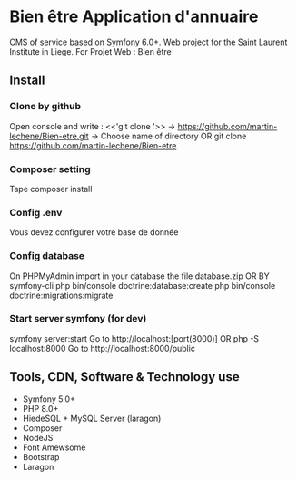 # Bien être Application d'annuaire

CMS of service based on Symfony 6.0+.
Web project for the Saint Laurent Institute in Liege.
For Projet Web : Bien être


## Install
### Clone by github
Open console and write : <<'git clone <url> <name of directory>'>>
<url> -> https://github.com/martin-lechene/Bien-etre.git
<name of directory> -> Choose name of directory
OR
git clone https://github.com/martin-lechene/Bien-etre

### Composer setting
Tape composer install

### Config .env
Vous devez configurer votre base de donnée 

### Config database
On PHPMyAdmin import in your database the file database.zip
OR BY symfony-cli
php bin/console doctrine:database:create
php bin/console doctrine:migrations:migrate

### Start server symfony (for dev)
symfony server:start
Go to http://localhost:[port(8000)]
OR
php -S localhost:8000 
Go to http://localhost:8000/public



## Tools, CDN, Software & Technology use
- Symfony 5.0+
- PHP 8.0+
- HiedeSQL + MySQL Server (laragon)
- Composer
- NodeJS
- Font Amewsome
- Bootstrap
- Laragon